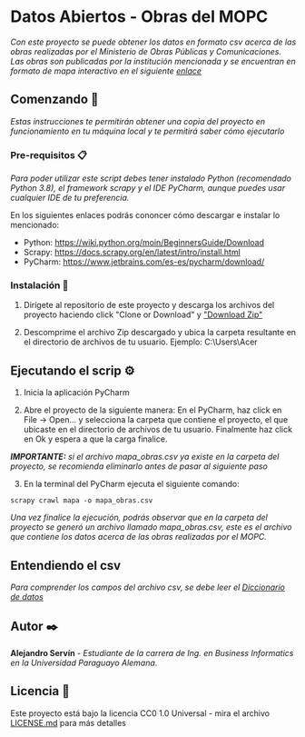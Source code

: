 # Datos Abiertos - Obras del MOPC

_Con este proyecto se puede obtener los datos en formato csv acerca de las obras realizadas por el Ministerio de Obras Públicas y Comunicaciones. Las obras son publicadas por la institución mencionada y se encuentran en formato de mapa interactivo en el siguiente [enlace](https://www.mopc.gov.py/mopcweb/index.php/unidades-y-comisiones/direcciones-y-unidades/banco-mundial/namopora-nanderape/mapa-interactivo-de-obras)_

## Comenzando 🚀

_Estas instrucciones te permitirán obtener una copia del proyecto en funcionamiento en tu máquina local y te permitirá saber cómo ejecutarlo_

### Pre-requisitos 📋

_Para poder utilizar este script debes tener instalado Python (recomendado Python 3.8), el framework scrapy y el IDE PyCharm, aunque puedes usar cualquier IDE de tu preferencia._

En los siguientes enlaces podrás cononcer cómo descargar e instalar lo mencionado:
- Python: https://wiki.python.org/moin/BeginnersGuide/Download
- Scrapy: https://docs.scrapy.org/en/latest/intro/install.html
- PyCharm: https://www.jetbrains.com/es-es/pycharm/download/

### Instalación 🔧

1. Dirígete al repositorio de este proyecto y descarga los archivos del proyecto haciendo click "Clone or Download" y ["Download Zip"](https://github.com/alesservin/Datos-Abiertos---Obras-del-MOPC/archive/master.zip)

2. Descomprime el archivo Zip descargado y ubica la carpeta resultante en el directorio de archivos de tu usuario. Ejemplo: C:\Users\Acer


## Ejecutando el scrip ⚙️

1. Inicia la aplicación PyCharm

2. Abre el proyecto de la siguiente manera: En el PyCharm, haz click en File -> Open... y selecciona la carpeta que contiene el proyecto, el que ubicaste en el directorio de archivos de tu usuario. Finalmente haz click en Ok y espera a que la carga finalice.

_**IMPORTANTE:** si el archivo mapa_obras.csv ya existe en la carpeta del proyecto, se recomienda eliminarlo antes de pasar al siguiente paso_

3. En la terminal del PyCharm ejecuta el siguiente comando:

```
scrapy crawl mapa -o mapa_obras.csv
```

_Una vez finalice la ejecución, podrás observar que en la carpeta del proyecto se generó un archivo llamado mapa_obras.csv, este es el archivo que contiene los datos acerca de las obras realizadas por el MOPC._
 
## Entendiendo el csv
_Para comprender los campos del archivo csv, se debe leer el [Diccionario de datos](Diccionario_de_datos.xlsx)_

## Autor ✒️

**Alejandro Servín** - *Estudiante de la carrera de Ing. en Business Informatics en la Universidad Paraguayo Alemana*.

## Licencia 📄

Este proyecto está bajo la licencia CC0 1.0 Universal - mira el archivo [LICENSE.md](LICENSE.md) para más detalles